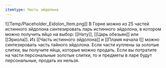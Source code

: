 ```yaml
---
itemtype: Часть эйдолона
---
```

![[Temp/Placeholder_Eidolon_Item.png]]
В Горне можно из 25 частей истинного эйдолона синтезировать ларь истинного эйдолона, в котором можно получить яйцо на выбор: [[Нату]], [[Царь обезьян]] или [[Эриола]]. Из [[Часть истинного эйдолона]] и [[Пламя начала I]] можно синтезировать часть тайного эйдолона. Если части куплены за золотые слитки, вы получите яйца, которые можно продать. Если вы потратите на части персональные золотые слитки, то и предметы в ларе будут персональные, продать их нельзя.
